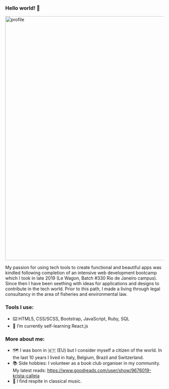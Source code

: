 ### Hello world! 👋

<img width="775" alt="profile" src="https://user-images.githubusercontent.com/40354833/111623219-d7e12e80-87c8-11eb-928c-3a34d44826c9.png">

My passion for using tech tools to create functional and beautiful apps was kindled following completion of an intensive web development bootcamp which I took in late 2019 (Le Wagon, Batch #330 Rio de Janeiro campus). Since then I have been seething with ideas for applications and designs to contribute in the tech world.
Prior to this path, I made a living through legal consultancy in the area of fisheries and environmental law. 

### Tools I use:
- ⌨️ HTML5, CSS/SCSS, Bootstrap, JavaScript, Ruby, SQL
- 🌱 I’m currently self-learning React.js 

### More about me:
- 🗺 I was born in 🇲🇹 (EU) but I consider myself a citizen of the world. In the last 10 years I lived in Italy, Belgium, Brazil and Switzerland.
- 📚 Side hobbies: I volunteer as a book club organiser in my community. My latest reads: https://www.goodreads.com/user/show/9676019-krista-calleja
- 🎼 I find respite in classical music.
